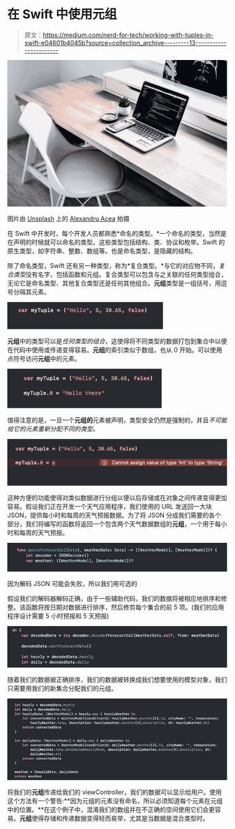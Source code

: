 # 在 Swift 中使用元组

> 原文：<https://medium.com/nerd-for-tech/working-with-tuples-in-swift-e04601b4045b?source=collection_archive---------13----------------------->

![](img/e3a1423d4fff80871da910ba3d12d0ae.png)

图片由 [Unsplash](https://unsplash.com/s/photos/coding?utm_source=unsplash&utm_medium=referral&utm_content=creditCopyText) 上的 [Alexandru Acea](https://unsplash.com/@alexacea?utm_source=unsplash&utm_medium=referral&utm_content=creditCopyText) 拍摄

在 Swift 中开发时，每个开发人员都熟悉*命名的类型。*一个命名的类型，当然是在声明的时候就可以命名的类型。这些类型包括结构、类、协议和枚举。Swift 的原生类型，如字符串、整数、数组等。也是命名类型，是隐藏的结构。

除了命名类型，Swift 还有另一种类型，称为*复合类型。*与它的对应物不同，*复合类型*没有名字，包括函数和元组。复合类型可以包含与之关联的任何类型组合，无论它是命名类型、其他复合类型还是任何其他组合。**元组**类型是一组括号，用逗号分隔其元素。

![](img/06a3161cba2e2a8e2774f48fdec7b0b6.png)

**元组**中的类型可以是*任何类型的组合*，这使得将不同类型的数据打包到集合中以便在代码中使用或传递变得容易。**元组**的索引类似于数组，也从 0 开始。可以使用点符号访问**元组**中的元素。

![](img/9430a492c38bfdee9f9ab78ec257edfd.png)

值得注意的是，一旦一个**元组的**元素被声明，类型安全仍然是强制的，并且*不可能给它的元素重新分配不同的类型。*

![](img/9f0ba674c022205338fe87ff1319f32a.png)

这种方便的功能使得对类似数据进行分组以便以后存储或在对象之间传递变得更加容易。假设我们正在开发一个天气应用程序，我们使用的 URL 发送回一大块 JSON，提供每小时和每周的天气预报数据。为了将 JSON 分成我们需要的各个部分，我们将编写的函数将返回一个包含两个天气数据数组的**元组**，一个用于每小时和每周的天气预报。

![](img/b3bcdad08168fa5e5eb7207c47598c71.png)

因为解码 JSON 可能会失败，所以我们用可选的

假设我们的解码器解码正确，由于一些辅助代码，我们的数据将被相应地排序和修整。该函数将按日期对数据进行排序，然后修剪每个集合的前 5 项。(我们的应用程序设计需要 5 小时预报和 5 天预报)

![](img/1e39ff7a41c4007d757b53bc4cb89e4f.png)

随着我们的数据被正确排序，我们的数据被转换成我们想要使用的模型对象，我们只需要用我们的新集合分配我们的元组。

![](img/37e53def1109224e1817cd7558f8e60c.png)

将我们的**元组**传递给我们的 viewController，我们的数据可以显示给用户。使用这个方法有一个警告:**因为元组的元素没有命名，所以必须知道每个元素在元组中的位置。**在这个例子中，混淆我们的数组并在不正确的空间使用它们会更容易。**元组**使得存储和传递数据变得轻而易举，尤其是当数据是混合类型时。
